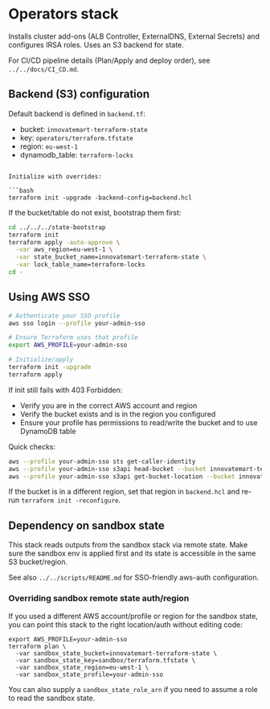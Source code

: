 # Operators stack

Installs cluster add-ons (ALB Controller, ExternalDNS, External Secrets) and configures IRSA roles. Uses an S3 backend for state.

For CI/CD pipeline details (Plan/Apply and deploy order), see `../../docs/CI_CD.md`.

## Backend (S3) configuration

Default backend is defined in `backend.tf`:
- bucket: `innovatemart-terraform-state`
- key: `operators/terraform.tfstate`
- region: `eu-west-1`
- dynamodb_table: `terraform-locks`

<!-- Override with a backend.hcl (copy from `backend.hcl.example`):

```hcl
# backend.hcl
bucket         = "innovatemart-terraform-state"
key            = "operators/terraform.tfstate"
region         = "eu-west-1"
dynamodb_table = "terraform-locks"
encrypt        = true
# Optional: pin the AWS profile (SSO or static). Usually it's better to set AWS_PROFILE in the shell.
# profile        = "your-admin-sso" -->
```

Initialize with overrides:

```bash
terraform init -upgrade -backend-config=backend.hcl
```

If the bucket/table do not exist, bootstrap them first:

```bash
cd ../../../state-bootstrap
terraform init
terraform apply -auto-approve \
  -var aws_region=eu-west-1 \
  -var state_bucket_name=innovatemart-terraform-state \
  -var lock_table_name=terraform-locks
cd -
```

## Using AWS SSO

```bash
# Authenticate your SSO profile
aws sso login --profile your-admin-sso

# Ensure Terraform uses that profile
export AWS_PROFILE=your-admin-sso

# Initialize/apply
terraform init -upgrade
terraform apply
```

If init still fails with 403 Forbidden:
- Verify you are in the correct AWS account and region
- Verify the bucket exists and is in the region you configured
- Ensure your profile has permissions to read/write the bucket and to use DynamoDB table

Quick checks:

```bash
aws --profile your-admin-sso sts get-caller-identity
aws --profile your-admin-sso s3api head-bucket --bucket innovatemart-terraform-state
aws --profile your-admin-sso s3api get-bucket-location --bucket innovatemart-terraform-state
```

If the bucket is in a different region, set that region in `backend.hcl` and re-run `terraform init -reconfigure`.

## Dependency on sandbox state

This stack reads outputs from the sandbox stack via remote state. Make sure the sandbox env is applied first and its state is accessible in the same S3 bucket/region.

See also `../../scripts/README.md` for SSO-friendly aws-auth configuration.

### Overriding sandbox remote state auth/region

If you used a different AWS account/profile or region for the sandbox state, you can point this stack to the right location/auth without editing code:

```
export AWS_PROFILE=your-admin-sso
terraform plan \
  -var sandbox_state_bucket=innovatemart-terraform-state \
  -var sandbox_state_key=sandbox/terraform.tfstate \
  -var sandbox_state_region=eu-west-1 \
  -var sandbox_state_profile=your-admin-sso
```

You can also supply a `sandbox_state_role_arn` if you need to assume a role to read the sandbox state.
